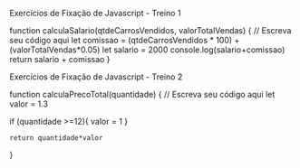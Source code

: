 Exercícios de Fixação de Javascript - Treino 1

function calculaSalario(qtdeCarrosVendidos, valorTotalVendas) {
 // Escreva seu código aqui
  let comissao = (qtdeCarrosVendidos * 100) + (valorTotalVendas*0.05)
  let salario = 2000
  console.log(salario+comissao) 
  return salario + comissao
}

Exercícios de Fixação de Javascript - Treino 2

function calculaPrecoTotal(quantidade) {
  // Escreva seu código aqui
  let valor = 1.3
  
  if (quantidade >=12){
    valor = 1
  }
 
    return quantidade*valor
    
}
